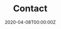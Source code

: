 ---
title: "Contact"  # Add a page title.
summary: "Please do not hesitate to contact if you have any questions."  # Add a page description.
date: "2020-04-08T00:00:00Z"  # Add today's date.
type: "widget_page"  # Page type is a Widget Page
---